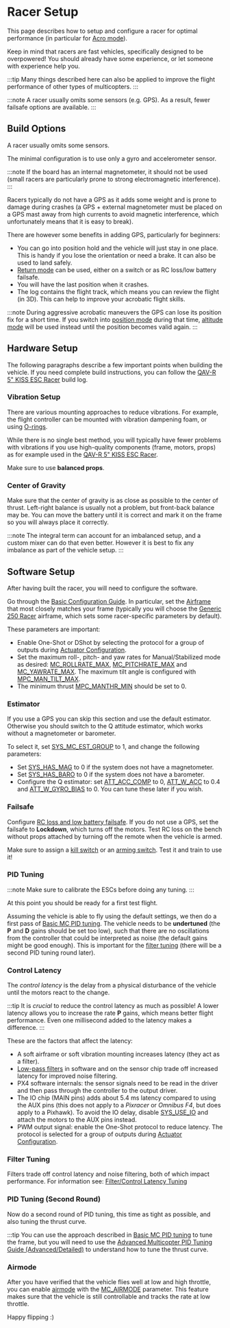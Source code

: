 # Racer Setup

This page describes how to setup and configure a racer for optimal performance (in particular for [Acro mode](../flight_modes_mc/acro.md)).

Keep in mind that racers are fast vehicles, specifically designed to be overpowered! You should already have some experience, or let someone with experience help you.

:::tip
Many things described here can also be applied to improve the flight performance of other types of multicopters.
:::

:::note
A racer usually omits some sensors (e.g. GPS).
As a result, fewer failsafe options are available.
:::

## Build Options

A racer usually omits some sensors.

The minimal configuration is to use only a gyro and accelerometer sensor.

:::note
If the board has an internal magnetometer, it should not be used (small racers are particularly prone to strong electromagnetic interference).
:::

Racers typically do not have a GPS as it adds some weight and is prone to damage during crashes (a GPS + external magnetometer must be placed on a GPS mast away from high currents to avoid magnetic interference, which unfortunately means that it is easy to break).

There are however some benefits in adding GPS, particularly for beginners:

- You can go into position hold and the vehicle will just stay in one place. This is handy if you lose the orientation or need a brake. It can also be used to land safely.
- [Return mode](../flight_modes/return.md) can be used, either on a switch or as RC loss/low battery failsafe.
- You will have the last position when it crashes.
- The log contains the flight track, which means you can review the flight (in 3D). This can help to improve your acrobatic flight skills.

:::note
During aggressive acrobatic maneuvers the GPS can lose its position fix for a short time. If you switch into [position mode](../flight_modes_mc/position.md) during that time, [altitude mode](../flight_modes_mc/altitude.md) will be used instead until the position becomes valid again.
:::

## Hardware Setup

The following paragraphs describe a few important points when building the vehicle. If you need complete build instructions, you can follow the [QAV-R 5" KISS ESC Racer](../frames_multicopter/qav_r_5_kiss_esc_racer.md) build log.

### Vibration Setup

There are various mounting approaches to reduce vibrations. For example, the flight controller can be mounted with vibration dampening foam, or using [O-rings](../frames_multicopter/qav_r_5_kiss_esc_racer.md#mounting).

While there is no single best method, you will typically have fewer problems with vibrations if you use high-quality components (frame, motors, props) as for example used in the [QAV-R 5" KISS ESC Racer](../frames_multicopter/qav_r_5_kiss_esc_racer.md).

Make sure to use **balanced props**.

### Center of Gravity

Make sure that the center of gravity is as close as possible to the center of thrust. Left-right balance is usually not a problem, but front-back balance may be. You can move the battery until it is correct and mark it on the frame so you will always place it correctly.

:::note
The integral term can account for an imbalanced setup, and a custom mixer can do that even better.
However it is best to fix any imbalance as part of the vehicle setup.
:::

## Software Setup

After having built the racer, you will need to configure the software.

Go through the [Basic Configuration Guide](../config/README.md). In particular, set the [Airframe](../config/airframe.md) that most closely matches your frame (typically you will choose the [Generic 250 Racer](../airframes/airframe_reference.md#copter_quadrotor_x_generic_250_racer) airframe, which sets some racer-specific parameters by default).

These parameters are important:

- Enable One-Shot or DShot by selecting the protocol for a group of outputs during [Actuator Configuration](../config/actuators.md).
- Set the maximum roll-, pitch- and yaw rates for Manual/Stabilized mode as desired: [MC_ROLLRATE_MAX](../advanced_config/parameter_reference.md#MC_ROLLRATE_MAX), [MC_PITCHRATE_MAX](../advanced_config/parameter_reference.md#MC_PITCHRATE_MAX) and [MC_YAWRATE_MAX](../advanced_config/parameter_reference.md#MC_YAWRATE_MAX). The maximum tilt angle is configured with [MPC_MAN_TILT_MAX](../advanced_config/parameter_reference.md#MPC_MAN_TILT_MAX).
- The minimum thrust [MPC_MANTHR_MIN](../advanced_config/parameter_reference.md#MPC_MANTHR_MIN) should be set to 0.

### Estimator

If you use a GPS you can skip this section and use the default estimator. Otherwise you should switch to the Q attitude estimator, which works without a magnetometer or barometer.

To select it, set [SYS_MC_EST_GROUP](../advanced_config/parameter_reference.md#SYS_MC_EST_GROUP) to 1, and change the following parameters:

- Set [SYS_HAS_MAG](../advanced_config/parameter_reference.md#SYS_HAS_MAG) to 0 if the system does not have a magnetometer.
- Set [SYS_HAS_BARO](../advanced_config/parameter_reference.md#SYS_HAS_BARO) to 0 if the system does not have a barometer.
- Configure the Q estimator: set [ATT_ACC_COMP](../advanced_config/parameter_reference.md#ATT_ACC_COMP) to 0, [ATT_W_ACC](../advanced_config/parameter_reference.md#ATT_W_ACC) to 0.4 and [ATT_W_GYRO_BIAS](../advanced_config/parameter_reference.md#ATT_W_GYRO_BIAS) to 0. You can tune these later if you wish.

### Failsafe

Configure [RC loss and low battery failsafe](../config/safety.md). If you do not use a GPS, set the failsafe to **Lockdown**, which turns off the motors. Test RC loss on the bench without props attached by turning off the remote when the vehicle is armed.

Make sure to assign a [kill switch](../config/safety.md#kill-switch) or an [arming switch](../config/safety.md#arm-disarm-switch). Test it and train to use it!

### PID Tuning

:::note
Make sure to calibrate the ESCs before doing any tuning.
:::

At this point you should be ready for a first test flight.

Assuming the vehicle is able to fly using the default settings, we then do a first pass of [Basic MC PID tuning](../config_mc/pid_tuning_guide_multicopter_basic.md). The vehicle needs to be **undertuned** (the **P** and **D** gains should be set too low), such that there are no oscillations from the controller that could be interpreted as noise (the default gains might be good enough). This is important for the [filter tuning](#filter-tuning) (there will be a second PID tuning round later).

### Control Latency

The _control latency_ is the delay from a physical disturbance of the vehicle until the motors react to the change.

:::tip
It is _crucial_ to reduce the control latency as much as possible! A lower latency allows you to increase the rate **P** gains, which means better flight performance. Even one millisecond added to the latency makes a difference.
:::

These are the factors that affect the latency:

- A soft airframe or soft vibration mounting increases latency (they act as a filter).
- [Low-pass filters](../config_mc/filter_tuning.md) in software and on the sensor chip trade off increased latency for improved noise filtering.
- PX4 software internals: the sensor signals need to be read in the driver and then pass through the controller to the output driver.
- The IO chip (MAIN pins) adds about 5.4 ms latency compared to using the AUX pins (this does not apply to a _Pixracer_ or _Omnibus F4_, but does apply to a Pixhawk). To avoid the IO delay, disable [SYS_USE_IO](../advanced_config/parameter_reference.md#SYS_USE_IO) and attach the motors to the AUX pins instead.
- PWM output signal: enable the One-Shot protocol to reduce latency. The protocol is selected for a group of outputs during [Actuator Configuration](../config/actuators.md).

### Filter Tuning

Filters trade off control latency and noise filtering, both of which impact performance. For information see: [Filter/Control Latency Tuning](../config_mc/filter_tuning.md)

### PID Tuning (Second Round)

Now do a second round of PID tuning, this time as tight as possible, and also tuning the thrust curve.

:::tip
You can use the approach described in [Basic MC PID tuning](../config_mc/pid_tuning_guide_multicopter_basic.md) to tune the frame, but you will need to use the [Advanced Multicopter PID Tuning Guide (Advanced/Detailed)](../config_mc/pid_tuning_guide_multicopter.md#thrust-curve) to understand how to tune the thrust curve.

### Airmode

After you have verified that the vehicle flies well at low and high throttle, you can enable [airmode](../config_mc/pid_tuning_guide_multicopter.md#airmode) with the [MC_AIRMODE](../advanced_config/parameter_reference.md#MC_AIRMODE) parameter. This feature makes sure that the vehicle is still controllable and tracks the rate at low throttle.

Happy flipping :)
